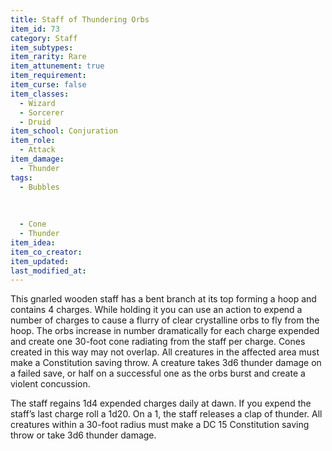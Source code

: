 ```yaml
---
title: Staff of Thundering Orbs
item_id: 73
category: Staff
item_subtypes:
item_rarity: Rare
item_attunement: true
item_requirement:
item_curse: false
item_classes:
  - Wizard
  - Sorcerer
  - Druid
item_school: Conjuration
item_role:
  - Attack
item_damage:
  - Thunder
tags:
  - Bubbles
  
  
  
  - Cone
  - Thunder
item_idea:
item_co_creator:
item_updated:
last_modified_at:
---
```


This gnarled wooden staff has a bent branch at its top forming a hoop and contains 4 charges. While holding it you can use an action to expend a number of charges to cause a flurry of clear crystalline orbs to fly from the hoop. The orbs increase in number dramatically for each charge expended and create one 30-foot cone radiating from the staff per charge. Cones created in this way may not overlap. All creatures in the affected area must make a Constitution saving throw. A creature takes 3d6 thunder damage on a failed save, or half on a successful one as the orbs burst and create a violent concussion.

The staff regains 1d4 expended charges daily at dawn. If you expend the staff’s last charge roll a 1d20. On a 1, the staff releases a clap of thunder. All creatures within a 30-foot radius must make a DC 15 Constitution saving throw or take 3d6 thunder damage.

